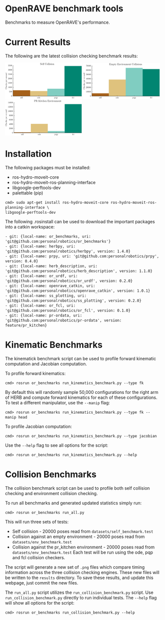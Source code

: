 # OpenRAVE benchmark tools
Benchmarks to measure OpenRAVE's performance.

# Current Results
The following are the latest collision checking benchmark results:

<img src="results/self_collision.cps.png" alt="self_collision_results" width="250"/>
<img src="results/empty_env_collision.cps.png" alt="empty_env_collision_results" width="250"/>
<img src="results/prkitchen_collision.cps.png" alt="prkitchen_env_results" width="250" />

# Installation
The following packages must be installed:
* ros-hydro-moveit-core
* ros-hydro-moveit-ros-planning-interface
* libgoogle-perftools-dev
* palettable (pip)
```
cmd> sudo apt-get install ros-hydro-moveit-core ros-hydro-moveit-ros-planning-interface \
libgoogle-perftools-dev
```

The following .rosinstall can be used to download the important packages into a catkin workspace:

```
- git: {local-name: or_benchmarks, uri: 'git@github.com:personalrobotics/or_benchmarks'}
- git: {local-name: herbpy, uri: 'git@github.com:personalrobotics/herbpy', version: 1.4.0}
- git: {local-name: prpy, uri: 'git@github.com:personalrobotics/prpy', version: 0.4.0}
- git: {local-name: herb_description, uri: 'git@github.com:personalrobotics/herb_description', version: 1.1.0}
- git: {local-name: or_urdf, uri: 'git@github.com:personalrobotics/or_urdf', version: 0.2.0}
- git: {local-name: openrave_catkin, uri: 'git@github.com:personalrobotics/openrave_catkin', version: 1.0.1}
- git: {local-name: ss_plotting, uri: 'git@github.com:personalrobotics/ss_plotting', version: 0.2.0}
- git: {local-name: or_fcl, uri: 'git@github.com:personalrobotics/or_fcl', version: 0.1.0}
- git: {local-name: pr-ordata, uri: 'git@github.com:personalrobotics/pr-ordata', version: feature/pr_kitchen}
```

# Kinematic Benchmarks
The kinematick benchmark script can be used to profile forward kinematic computation and Jacobian computation.  

To profile forward kinematics:
```
cmd> rosrun or_benchmarks run_kinematics_benchmark.py --type fk
```
By default this will randomly sample 50,000 configurations for the right arm of HERB and compute forward kinematics for each of these configurations.  To test a different manipulator, use the ```--manip``` flag:
```
cmd> rosrun or_benchmarks run_kinematics_benchmark.py --type fk --manip head
```

To profile Jacobian computation:
```
cmd> rosrun or_benchmarks run_kinematics_benchmark.py --type jacobian
```

Use the ```--help``` flag to see all options for the script:
```
cmd> rosrun or_benchmarks run_kinematics_benchmark.py --help
```

# Collision Benchmarks
The collision benchmark script can be used to profile both self collision checking and environment collision checking.

To run all benchmarks and generated updated statistics simply run:
```
cmd> rosrun or_benchmarks run_all.py
```
This will run three sets of tests:
* Self collision - 20000 poses read from ```datasets/self_benchmark.test```
* Collision against an empty environment - 20000 poses read from ```datasets/env_benchmark.test```
* Collision against the pr_kitchen environment - 20000 poses read from ```datasets/env_benchmark.test```
Each test will be run using the ode, pqp and fcl collision checkers.

The script will generate a new set of ```.png``` files which compare timing information across the three collision checking engines.  These new files will be written to the ```results``` directory.  To save these results, and update this webpage, just commit the new files.

The ```run_all.py``` script utilizes the ```run_collision_benchmark.py``` script. Use ```run_collision_benchmark.py``` directly to run individual tests.  The ```--help``` flag will show all options for the script:
```
cmd> rosrun or_benchmarks run_collision_benchmark.py --help
```
